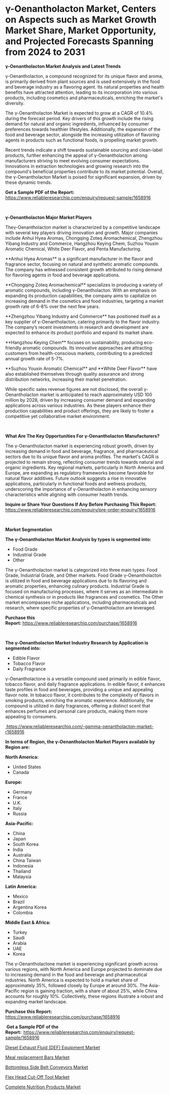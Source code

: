 <p><h1>γ-Oenantholacton Market, Centers on Aspects such as Market Growth Market Share, Market Opportunity, and Projected Forecasts Spanning from 2024 to 2031</h1></p><p><strong>γ-Oenantholacton Market Analysis and Latest Trends</strong></p>
<p><p>γ-Oenantholacton, a compound recognized for its unique flavor and aroma, is primarily derived from plant sources and is used extensively in the food and beverage industry as a flavoring agent. Its natural properties and health benefits have attracted attention, leading to its incorporation into various products, including cosmetics and pharmaceuticals, enriching the market's diversity.</p><p>The γ-Oenantholacton Market is expected to grow at a CAGR of 10.4% during the forecast period. Key drivers of this growth include the rising demand for natural and organic ingredients, influenced by consumer preferences towards healthier lifestyles. Additionally, the expansion of the food and beverage sector, alongside the increasing utilization of flavoring agents in products such as functional foods, is propelling market growth.</p><p>Recent trends indicate a shift towards sustainable sourcing and clean-label products, further enhancing the appeal of γ-Oenantholacton among manufacturers striving to meet evolving consumer expectations. Innovations in extraction technologies and growing research into the compound's beneficial properties contribute to its market potential. Overall, the γ-Oenantholacton Market is poised for significant expansion, driven by these dynamic trends.</p></p>
<p><strong>Get a Sample PDF of the Report:&nbsp;</strong> <a href="https://www.reliableresearchiq.com/enquiry/request-sample/1658916?utm_campaign=1088&utm_medium=2&utm_source=Github&utm_content=ia&utm_term=28092024&utm_id=g-oenantholacton">https://www.reliableresearchiq.com/enquiry/request-sample/1658916</a></p>
<p>&nbsp;</p>
<p><strong>γ-Oenantholacton Major Market Players</strong></p>
<p><p>Theγ-Oenantholacton market is characterized by a competitive landscape with several key players driving innovation and growth. Major companies include Anhui Hyea Aromas, Chongqing Zoteq Aromachemical, Zhengzhou Yibang Industry and Commerce, Hangzhou Keying Chem, Suzhou Youxin Aromatic Chemical, White Deer Flavor, and Penta Manufacturing.</p><p>**Anhui Hyea Aromas** is a significant manufacturer in the flavor and fragrance sector, focusing on natural and synthetic aromatic compounds. The company has witnessed consistent growth attributed to rising demand for flavoring agents in food and beverage applications. </p><p>**Chongqing Zoteq Aromachemical** specializes in producing a variety of aromatic compounds, including γ-Oenantholacton. With an emphasis on expanding its production capabilities, the company aims to capitalize on increasing demand in the cosmetics and food industries, targeting a market growth rate of 6-8% over the next few years.</p><p>**Zhengzhou Yibang Industry and Commerce** has positioned itself as a key supplier of γ-Oenantholacton, catering primarily to the flavor industry. The company’s recent investments in research and development are expected to enhance its product portfolio and expand its market share.</p><p>**Hangzhou Keying Chem** focuses on sustainability, producing eco-friendly aromatic compounds. Its innovative approaches are attracting customers from health-conscious markets, contributing to a predicted annual growth rate of 5-7%.</p><p>**Suzhou Youxin Aromatic Chemical** and **White Deer Flavor** have also established themselves through quality assurance and strong distribution networks, increasing their market penetration.</p><p>While specific sales revenue figures are not disclosed, the overall γ-Oenantholacton market is anticipated to reach approximately USD 100 million by 2028, driven by increasing consumer demand and expanding applications across various industries. As these players enhance their production capabilities and product offerings, they are likely to foster a competitive yet collaborative market environment.</p></p>
<p>&nbsp;</p>
<p><strong>What Are The Key Opportunities For γ-Oenantholacton Manufacturers?</strong></p>
<p><p>The γ-Oenantholacton market is experiencing robust growth, driven by increasing demand in food and beverage, fragrance, and pharmaceutical sectors due to its unique flavor and aroma profiles. The market's CAGR is projected to remain strong, reflecting consumer trends towards natural and organic ingredients. Key regional markets, particularly in North America and Europe, are expanding as regulatory frameworks become favorable for natural flavor additives. Future outlook suggests a rise in innovative applications, particularly in functional foods and wellness products, underscoring the importance of γ-Oenantholacton in enhancing sensory characteristics while aligning with consumer health trends.</p></p>
<p><strong>Inquire or Share Your Questions If Any Before Purchasing This Report:</strong> <a href="https://www.reliableresearchiq.com/enquiry/pre-order-enquiry/1658916?utm_campaign=1088&utm_medium=2&utm_source=Github&utm_content=ia&utm_term=28092024&utm_id=g-oenantholacton">https://www.reliableresearchiq.com/enquiry/pre-order-enquiry/1658916</a></p>
<p>&nbsp;</p>
<p><strong>Market Segmentation</strong></p>
<p><strong>The γ-Oenantholacton Market Analysis by types is segmented into:</strong></p>
<p><ul><li>Food Grade</li><li>Industrial Grade</li><li>Other</li></ul></p>
<p><p>The γ-Oenantholacton market is categorized into three main types: Food Grade, Industrial Grade, and Other markets. Food Grade γ-Oenantholacton is utilized in food and beverage applications due to its flavoring and aromatic properties, enhancing culinary products. Industrial Grade is focused on manufacturing processes, where it serves as an intermediate in chemical synthesis or in products like fragrances and cosmetics. The Other market encompasses niche applications, including pharmaceuticals and research, where specific properties of γ-Oenantholacton are leveraged.</p></p>
<p><strong>Purchase this Report:&nbsp;</strong><a href="https://www.reliableresearchiq.com/purchase/1658916?utm_campaign=1088&utm_medium=2&utm_source=Github&utm_content=ia&utm_term=28092024&utm_id=g-oenantholacton">https://www.reliableresearchiq.com/purchase/1658916</a></p>
<p>&nbsp;</p>
<p><strong>The γ-Oenantholacton Market Industry Research by Application is segmented into:</strong></p>
<p><ul><li>Edible Flavor</li><li>Tobacco Flavor</li><li>Daily Fragrance</li></ul></p>
<p><p>γ-Oenantholactone is a versatile compound used primarily in edible flavor, tobacco flavor, and daily fragrance applications. In edible flavor, it enhances taste profiles in food and beverages, providing a unique and appealing flavor note. In tobacco flavor, it contributes to the complexity of flavors in smoking products, enriching the aromatic experience. Additionally, the compound is utilized in daily fragrances, offering a distinct scent that enhances perfumes and personal care products, making them more appealing to consumers.</p></p>
<p><a href="https://www.reliableresearchiq.com/-gamma-oenantholacton-market-r1658916?utm_campaign=1088&utm_medium=2&utm_source=Github&utm_content=ia&utm_term=28092024&utm_id=g-oenantholacton">&nbsp;https://www.reliableresearchiq.com/-gamma-oenantholacton-market-r1658916</a></p>
<p><strong>In terms of Region, the γ-Oenantholacton Market Players available by Region are:</strong></p>
<p>
    <p> <strong> North America: </strong>
        <ul>
            <li>United States</li>
            <li>Canada</li>
        </ul>
        </p> 
    <p> <strong> Europe: </strong>
        <ul>
            <li>Germany</li>
            <li>France</li>
            <li>U.K.</li>
            <li>Italy</li>
            <li>Russia</li>
        </ul>
        </p> 
    <p> <strong> Asia-Pacific: </strong>
        <ul>
            <li>China</li>
            <li>Japan</li>
            <li>South Korea</li>
            <li>India</li>
            <li>Australia</li>
            <li>China Taiwan</li>
            <li>Indonesia</li>
            <li>Thailand</li>
            <li>Malaysia</li>
        </ul>
        </p> 
    <p> <strong> Latin America: </strong>
        <ul>
            <li>Mexico</li>
            <li>Brazil</li>
            <li>Argentina Korea</li>
            <li>Colombia</li>
        </ul>
        </p> 
    <p> <strong> Middle East & Africa: </strong>
        <ul>
            <li>Turkey</li>
            <li>Saudi</li>
            <li>Arabia</li>
            <li>UAE</li>
            <li>Korea</li>
        </ul>
    </p>
    </p>
<p><p>The γ-Oenantholactone market is experiencing significant growth across various regions, with North America and Europe projected to dominate due to increasing demand in the food and beverage and pharmaceutical industries. North America is expected to hold a market share of approximately 35%, followed closely by Europe at around 30%. The Asia-Pacific region is gaining traction, with a share of about 25%, while China accounts for roughly 10%. Collectively, these regions illustrate a robust and expanding market landscape.</p></p>
<p><strong>Purchase this Report: </strong><a href="https://www.reliableresearchiq.com/purchase/1658916?utm_campaign=1088&utm_medium=2&utm_source=Github&utm_content=ia&utm_term=28092024&utm_id=g-oenantholacton">https://www.reliableresearchiq.com/purchase/1658916</a></p>
<p>&nbsp;<strong>Get a Sample PDF of the Report:&nbsp;&nbsp;</strong><a href="https://www.reliableresearchiq.com/enquiry/request-sample/1658916?utm_campaign=1088&utm_medium=2&utm_source=Github&utm_content=ia&utm_term=28092024&utm_id=g-oenantholacton">https://www.reliableresearchiq.com/enquiry/request-sample/1658916</a></p>
<p><strong></strong></p>
<p><p><a href="https://issuu.com/reportprime-2/docs/diesel-exhaust-fluid-def-equipment-_b4e44df3380d03?utm_campaign=1088&utm_medium=2&utm_source=Github&utm_content=ia&utm_term=28092024&utm_id=g-oenantholacton">Diesel Exhaust Fluid (DEF) Equipment Market</a></p><p><a href="https://www.linkedin.com/pulse/meal-replacement-bars-market-trends-regional-insights-forecasted-547xe?trackingId=fV%2BCCdIjQIOaDDx8Ejz9Mg%3D%3D&utm_campaign=1088&utm_medium=2&utm_source=Github&utm_content=ia&utm_term=28092024&utm_id=g-oenantholacton">Meal replacement Bars Market</a></p><p><a href="https://github.com/tambantaybe6/Market-Research-Report-List-1/blob/main/bottomless-side-belt-conveyors-market.md?utm_campaign=1088&utm_medium=2&utm_source=Github&utm_content=ia&utm_term=28092024&utm_id=g-oenantholacton">Bottomless Side Belt Conveyors Market</a></p><p><a href="https://github.com/jorietygi/Market-Research-Report-List-1/blob/main/flex-head-cut-off-tool-market.md?utm_campaign=1088&utm_medium=2&utm_source=Github&utm_content=ia&utm_term=28092024&utm_id=g-oenantholacton">Flex Head Cut-Off Tool Market</a></p><p><a href="https://www.linkedin.com/pulse/global-complete-nutrition-products-market-analysis-key-trends-ueiwe?trackingId=22Fn%2FHqwSkavMVvwdLNLsA%3D%3D&utm_campaign=1088&utm_medium=2&utm_source=Github&utm_content=ia&utm_term=28092024&utm_id=g-oenantholacton">Complete Nutrition Products Market</a></p></p>